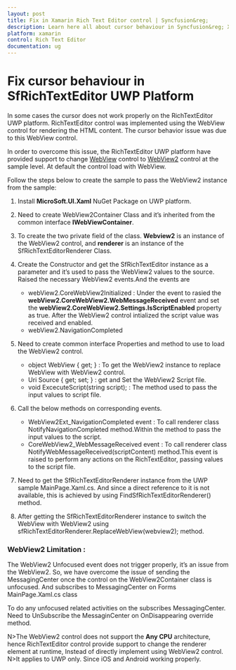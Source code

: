 ```yaml
---
layout: post
title: Fix in Xamarin Rich Text Editor control | Syncfusion&reg;
description: Learn here all about cursor behaviour in Syncfusion&reg; Xamarin Rich Text Editor (SfRichTextEditor) control and more.
platform: xamarin
control: Rich Text Editor
documentation: ug
---
```


# Fix cursor behaviour in SfRichTextEditor UWP Platform

In some cases the cursor does not work properly on the RichTextEditor UWP platform. RichTextEditor control was implemented using the WebView control for rendering the HTML content. The cursor behavior issue was due to this WebView control.

In order to overcome this issue, the RichTextEditor UWP platform have provided support to change [WebView](https://learn.microsoft.com/en-us/uwp/api/windows.ui.xaml.controls.webview) control to [WebView2](https://learn.microsoft.com/en-us/windows/winui/api/microsoft.ui.xaml.controls.webview2) control at the sample level. At default the control load with WebView.

Follow the steps below to create the sample to pass the WebView2 instance from the sample:

1. Install **MicroSoft.UI.Xaml** NuGet Package on UWP platform.

2. Need to create WebView2Container Class and it’s inherited from the common interface **IWebViewContainer**.

3. To create the two private field of the class. **Webview2** is an instance of the WebView2 control, and **renderer** is an instance of the SfRichTextEditorRenderer Class.

4. Create the Constructor and get the SfRichTextEditor instance as a parameter and it’s used to pass the WebView2 values to the source. Raised the necessary WebView2 events.And the events are
	
	* webView2.CoreWebView2Initialized : Under the event to rasied the **webView2.CoreWebView2.WebMessageReceived** event and set the **webView2.CoreWebView2.Settings.IsScriptEnabled** property as true. After the WebView2 control intialized the script value was received and enabled.
	* webView2.NavigationCompleted 

5. Need to create common interface Properties and method to use to load the WebView2 control.

	* object WebView { get; } : To get the WebView2 instance to replace WebView with WebView2 control.
	* Uri Source { get; set; } : get and Set the WebView2 Script file.
	* void ExcecuteScript(string script); : The method used to pass the input values to script file.

6. Call the below methods on corresponding events.
 
	* WebView2Ext_NavigationCompleted event : To call renderer class NotifyNavigationCompleted method.Within the method to pass the input values to the script.
	* CoreWebView2_WebMessageReceived event : To call renderer class NotifyWebMessageReceived(scriptContent) method.This event is raised to perform any actions on the RichTextEditor, passing values to the script file.

7. Need to get the SfRichTextEditorRenderer instance from the UWP sample MainPage.Xaml.cs. And since a direct reference to it is not available, this is achieved by using FindSfRichTextEditorRenderer() method.

8. After getting the SfRichTextEditorRenderer instance to switch the WebView with WebView2 using sfRichTextEditorRenderer.ReplaceWebView(webview2); method.

### WebView2 Limitation :

The WebView2 Unfocused event does not trigger properly, it’s an issue from the WebView2. So, we have overcome the issue of sending the MessagingCenter once the control on the WebView2Container class is unfocused. And subscribes to MessagingCenter on Forms MainPage.Xaml.cs class

To do any unfocused related activities on the subscribes MessagingCenter. Need to UnSubscribe the MessaginCenter on OnDisappearing override method.

N>The WebView2 control does not support the **Any CPU** architecture, hence RichTextEditor control provide support to change the renderer element at runtime, Instead of directly implement using WebView2 control.
N>It applies to UWP only. Since iOS and Android working properly.
